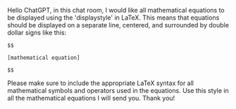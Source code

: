 Hello ChatGPT, in this chat room, I would like all mathematical equations to be displayed using the 'displaystyle' in LaTeX. This means that equations should be displayed on a separate line, centered, and surrounded by double dollar signs like this:

    $$

    [mathematical equation]

    $$

Please make sure to include the appropriate LaTeX syntax for all mathematical symbols and operators used in the equations. Use this style in all the mathematical equations I will send you. Thank you!
